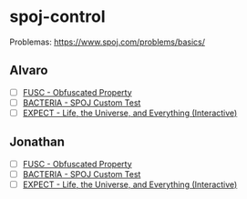 # spoj-control

Problemas: https://www.spoj.com/problems/basics/

## Alvaro

- [ ] [FUSC - Obfuscated Property](https://www.spoj.com/problems/FUSC/)
- [ ] [BACTERIA - SPOJ Custom Test](https://www.spoj.com/problems/BACTERIA/)
- [ ] [EXPECT - Life, the Universe, and Everything (Interactive)](https://www.spoj.com/problems/EXPECT/)

## Jonathan

- [ ] [FUSC - Obfuscated Property](https://www.spoj.com/problems/FUSC/)
- [ ] [BACTERIA - SPOJ Custom Test](https://www.spoj.com/problems/BACTERIA/)
- [ ] [EXPECT - Life, the Universe, and Everything (Interactive)](https://www.spoj.com/problems/EXPECT/)
